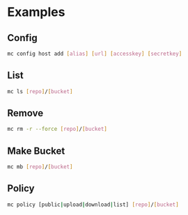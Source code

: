 # Examples

## Config

```sh
mc config host add [alias] [url] [accesskey] [secretkey]
```

## List

```sh
mc ls [repo]/[bucket]
```

## Remove

```sh
mc rm -r --force [repo]/[bucket]
```

## Make Bucket

```sh
mc mb [repo]/[bucket]
```

## Policy

```sh
mc policy [public|upload|download|list] [repo]/[bucket]
```
